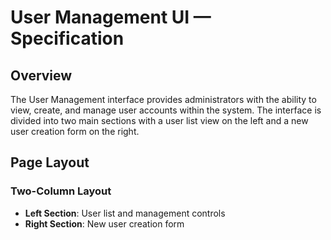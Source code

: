 # User Management UI — Specification

## Overview
The User Management interface provides administrators with the ability to view, create, and manage user accounts within the system. The interface is divided into two main sections with a user list view on the left and a new user creation form on the right.

## Page Layout

### Two-Column Layout
- **Left Section**: User list and management controls
- **Right Section**: New user creation form